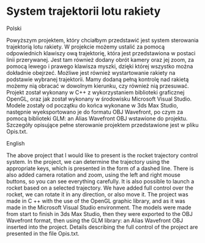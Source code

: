 # System trajektorii lotu rakiety

Polski

Powyższym projektem, który chciałbym przedstawić jest system sterowania trajektorią lotu rakiety. 
W projekcie możemy ustalić za pomocą odpowiednich klawiszy ową trajektorię, która jest przedstawiona w postaci linii przerywanej. 
Jest tam również dodany obrót kamery oraz jej zoom, za pomocą lewego i prawego klawisza myszki, dzięki której wszystko można dokładnie obejrzeć. 
Możliwe jest również wystartowanie rakiety na podstawie wybranej trajektorii. 
Mamy dodaną pełną kontrolę nad rakietą możemy nią obracać w dowolnym kierunku, czy również nią przesuwać. 
Projekt został wykonany w C++ z wykorzystaniem biblioteki graficznej OpenGL, oraz jak został wykonany w środowisku Microsoft Visual Studio. 
Modele zostały od początku do końca wykonane w 3ds Max Studio, następnie wyeksportowano je do formatu OBJ Wavefront, 
po czym za pomocą biblioteki GLM: an Alias Wavefront OBJ wstawione do projektu. 
Szczegóły opisujące pełne sterowanie projektem przedstawione jest w pliku Opis.txt. 


English

The above project that I would like to present is the rocket trajectory control system.
In the project, we can determine the trajectory using the appropriate keys, which is presented in the form of a dashed line.
There is also added camera rotation and zoom, using the left and right mouse buttons, so you can see everything carefully.
It is also possible to launch a rocket based on a selected trajectory.
We have added full control over the rocket, we can rotate it in any direction, or also move it.
The project was made in C ++ with the use of the OpenGL graphic library, and as it was made in the Microsoft Visual Studio environment.
The models were made from start to finish in 3ds Max Studio, then they were exported to the OBJ Wavefront format,
then using the GLM library: an Alias ​​Wavefront OBJ inserted into the project.
Details describing the full control of the project are presented in the file Opis.txt.
